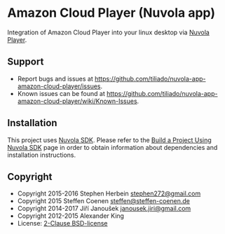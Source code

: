 Amazon Cloud Player (Nuvola app)
================================

Integration of Amazon Cloud Player into your linux desktop via
[Nuvola Player](https://github.com/tiliado/nuvolaplayer).
 
Support
-------

* Report bugs and issues at <https://github.com/tiliado/nuvola-app-amazon-cloud-player/issues>.
* Known issues can be found at <https://github.com/tiliado/nuvola-app-amazon-cloud-player/wiki/Known-Issues>.

Installation
------------

This project uses [Nuvola SDK](https://github.com/tiliado/nuvolasdk#create-new-project). Please refer to
the [Build a Project Using Nuvola SDK](https://github.com/tiliado/nuvolasdk#build-a-project-using-nuvola-sdk)
page in order to obtain information about dependencies and installation instructions.

Copyright
---------

  - Copyright 2015-2016 Stephen Herbein <stephen272@gmail.com>
  - Copyright 2015 Steffen Coenen <steffen@steffen-coenen.de>
  - Copyright 2014-2017 Jiří Janoušek <janousek.jiri@gmail.com>
  - Copyright 2012-2015 Alexander King
  - License: [2-Clause BSD-license](./LICENSE)
